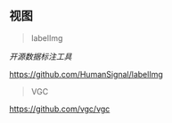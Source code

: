 




## 视图   

> labelImg

*开源数据标注工具*  

https://github.com/HumanSignal/labelImg


> VGC

https://github.com/vgc/vgc